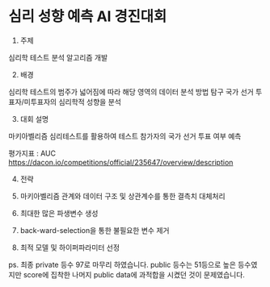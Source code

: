 # 심리 성향 예측 AI 경진대회

1. 주제

심리학 테스트 분석 알고리즘 개발
 
2. 배경

심리학 테스트의 범주가 넓어짐에 따라 해당 영역의 데이터 분석 방법 탐구
국가 선거 투표자/미투표자의 심리학적 성향을 분석

3. 대회 설명

마키아벨리즘 심리테스트를 활용하여 테스트 참가자의 국가 선거 투표 여부 예측 

평가지표 : AUC
https://dacon.io/competitions/official/235647/overview/description

4. 전략

1. 마키아벨리즘 관계와 데이터 구조 및 상관계수를 통한 결측치 대체처리
2. 최대한 많은 파생변수 생성
3. back-ward-selection을 통한 불필요한 변수 제거
4. 최적 모델 및 하이퍼파라미터 선정

ps. 최종 private 등수 97로 마무리 하였습니다. public 등수는 51등으로 높은 등수였지만
score에 집착한 나머지 public data에 과적합을 시켰던 것이 문제였습니다.
